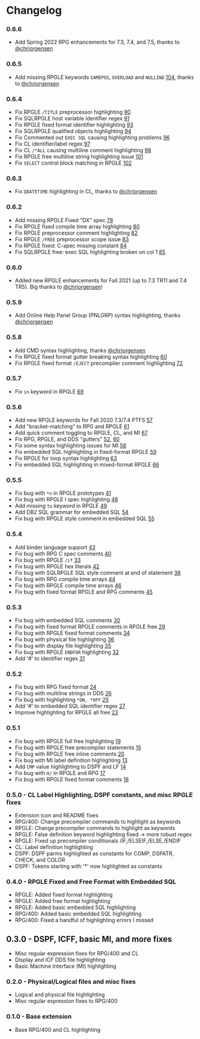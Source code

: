 # Changelog

### 0.6.6

- Add Spring 2022 RPG enhancements for 7.3, 7.4, and 7.5, thanks to [@chrjorgensen](https://github.com/chrjorgensen)

### 0.6.5

- Add missing RPGLE keywords `SAMEPOS`, `OVERLOAD` and `NULLIND` [104](https://github.com/barrettotte/vscode-ibmi-languages/issues/104), thanks to [@chrjorgensen](https://github.com/chrjorgensen)

### 0.6.4

- Fix RPGLE `/TITLE` preprocessor highlighting [90](https://github.com/barrettotte/vscode-ibmi-languages/issues/90)
- Fix SQLRPGLE host variable identifier regex [91](https://github.com/barrettotte/vscode-ibmi-languages/issues/91)
- Fix RPGLE fixed format identifier highlighting [93](https://github.com/barrettotte/vscode-ibmi-languages/issues/93)
- Fix SQLRPGLE qualified objects highlighting [94](https://github.com/barrettotte/vscode-ibmi-languages/issues/94)
- Fix Commented out `EXEC SQL` causing highlighting problems [96](https://github.com/barrettotte/vscode-ibmi-languages/issues/96)
- Fix CL identifier/label regex [97](https://github.com/barrettotte/vscode-ibmi-languages/issues/97)
- Fix CL `/*ALL` causing multiline comment highlighting [98](https://github.com/barrettotte/vscode-ibmi-languages/issues/98)
- Fix RPGLE free multiline string highlighting issue [101](https://github.com/barrettotte/vscode-ibmi-languages/issues/101)
- Fix `SELECT` control block matching in RPGLE [102](https://github.com/barrettotte/vscode-ibmi-languages/issues/102)

### 0.6.3

- Fix `QDATETIME` highlighting in CL, thanks to [@chrjorgensen](https://github.com/chrjorgensen)

### 0.6.2

- Add missing RPGLE Fixed "DX" spec [78](https://github.com/barrettotte/vscode-ibmi-languages/issues/78)
- Fix RPGLE fixed compile time array highlighting [80](https://github.com/barrettotte/vscode-ibmi-languages/issues/80)
- Fix RPGLE preprocessor comment highlighting [82](https://github.com/barrettotte/vscode-ibmi-languages/issues/82)
- Fix RPGLE `/FREE` preprocessor scope issue [83](https://github.com/barrettotte/vscode-ibmi-languages/issues/83)
- Fix RPGLE fixed: C-spec missing constant [84](https://github.com/barrettotte/vscode-ibmi-languages/issues/84)
- Fix SQLRPGLE free: exec SQL highlighting broken on col 1 [85](https://github.com/barrettotte/vscode-ibmi-languages/issues/85)

### 0.6.0

- Added new RPGLE enhancements for Fall 2021 (up to 7.3 TR11 and 7.4 TR5). Big thanks to [@chrjorgensen](https://github.com/chrjorgensen)!

### 0.5.9

- Add Online Help Panel Group (PNLGRP) syntax highlighting, thanks [@chrjorgensen](https://github.com/chrjorgensen)

### 0.5.8

- Add CMD syntax highlighting, thanks [@chrjorgensen](https://github.com/chrjorgensen)
- Fix RPGLE fixed format gutter breaking syntax highlighting [60](https://github.com/barrettotte/vscode-ibmi-languages/issues/60)
- Fix RPGLE fixed format ```/EJECT``` precompiler comment highlighting [72](https://github.com/barrettotte/vscode-ibmi-languages/issues/72)

### 0.5.7

- Fix ```in``` keyword in RPGLE [69](https://github.com/barrettotte/vscode-ibmi-languages/issues/69)

### 0.5.6

- Add new RPGLE keywords for Fall 2020 7.3/7.4 PTFS [57](https://github.com/barrettotte/vscode-ibmi-languages/issues/57)
- Add "bracket-matching" to RPG and RPGLE [61](https://github.com/barrettotte/vscode-ibmi-languages/issues/61)
- Add quick comment toggling to RPGLE, CL, and MI [67](https://github.com/barrettotte/vscode-ibmi-languages/issues/67)
- Fix RPG, RPGLE, and DDS "gutters" [52](https://github.com/barrettotte/vscode-ibmi-languages/issues/52), [60](https://github.com/barrettotte/vscode-ibmi-languages/issues/60)
- Fix some syntax highlighting issues for MI [58](https://github.com/barrettotte/vscode-ibmi-languages/issues/58)
- Fix embedded SQL highlighting in fixed-format RPGLE [59](https://github.com/barrettotte/vscode-ibmi-languages/issues/59)
- Fix RPGLE for loop syntax highlighting [63](https://github.com/barrettotte/vscode-ibmi-languages/issues/63)
- Fix embedded SQL highlighting in mixed-format RPGLE [66](https://github.com/barrettotte/vscode-ibmi-languages/issues/66)

### 0.5.5

- Fix bug with ```*n``` in RPGLE prototypes [41](https://github.com/barrettotte/vscode-ibmi-languages/issues/41)
- Fix bug with RPGLE I spec highlighting [48](https://github.com/barrettotte/vscode-ibmi-languages/issues/48)
- Add missing ```to``` keyword in RPGLE [49](https://github.com/barrettotte/vscode-ibmi-languages/issues/49)
- Add DB2 SQL grammar for embedded SQL [54](https://github.com/barrettotte/vscode-ibmi-languages/issues/54)
- Fix bug with RPGLE style comment in embedded SQL [55](https://github.com/barrettotte/vscode-ibmi-languages/issues/55)

### 0.5.4

- Add binder language support [43](https://github.com/barrettotte/vscode-ibmi-languages/issues/43)
- Fix bug with RPG C spec comments [40](https://github.com/barrettotte/vscode-ibmi-languages/issues/40)
- Fix bug with RPGLE ```/if``` [33](https://github.com/barrettotte/vscode-ibmi-languages/issues/33)
- Fix bug with RPGLE hex literals [42](https://github.com/barrettotte/vscode-ibmi-languages/issues/42)
- Fix bug with SQLRPGLE SQL style comment at end of statement [38](https://github.com/barrettotte/vscode-ibmi-languages/issues/38)
- Fix bug with RPG compile time arrays [44](https://github.com/barrettotte/vscode-ibmi-languages/issues/44)
- Fix bug with RPGLE compile time arrays [46](https://github.com/barrettotte/vscode-ibmi-languages/issues/46)
- Fix bug with fixed format RPGLE and RPG comments [45](https://github.com/barrettotte/vscode-ibmi-languages/issues/45)

### 0.5.3

- Fix bug with embedded SQL comments [30](https://github.com/barrettotte/vscode-ibmi-languages/issues/30)
- Fix bug with fixed format RPGLE comments in RPGLE free [29](https://github.com/barrettotte/vscode-ibmi-languages/issues/29)
- Fix bug with RPGLE fixed format comments [34](https://github.com/barrettotte/vscode-ibmi-languages/issues/34)
- Fix bug with physical file highlighting [36](https://github.com/barrettotte/vscode-ibmi-languages/issues/36)
- Fix bug with display file highlighting [35](https://github.com/barrettotte/vscode-ibmi-languages/issues/35)
- Fix bug with RPGLE ```ENDFOR``` highlighting [32](https://github.com/barrettotte/vscode-ibmi-languages/issues/32)
- Add '#' to identifier regex [31](https://github.com/barrettotte/vscode-ibmi-languages/issues/31)

### 0.5.2

- Fix bug with RPG fixed format [24](https://github.com/barrettotte/vscode-ibmi-languages/issues/24)
- Fix bug with multiline strings in DDS [26](https://github.com/barrettotte/vscode-ibmi-languages/issues/26)
- Fix bug with highlighting ```*ON, *OFF``` [25](https://github.com/barrettotte/vscode-ibmi-languages/issues/25)
- Add '#' to embedded SQL identifier regex [27](https://github.com/barrettotte/vscode-ibmi-languages/issues/27)
- Improve highlighting for RPGLE all free [23](https://github.com/barrettotte/vscode-ibmi-languages/issues/23)

### 0.5.1

- Fix bug with RPGLE full free highlighting [19](https://github.com/barrettotte/vscode-ibmi-languages/issues/19)
- Fix bug with RPGLE free precompiler statements [15](https://github.com/barrettotte/vscode-ibmi-languages/issues/15)
- Fix bug with RPGLE free inline comments [20](https://github.com/barrettotte/vscode-ibmi-languages/issues/20)
- Fix bug with MI label definition highlighting [13](https://github.com/barrettotte/vscode-ibmi-languages/issues/13)
- Add ```CMP``` value highlighting to DSPF and LF [14](https://github.com/barrettotte/vscode-ibmi-languages/issues/14)
- Fix bug with ```H/``` in RPGLE and RPG [17](https://github.com/barrettotte/vscode-ibmi-languages/issues/17)
- Fix bug with RPGLE fixed format comments [18](https://github.com/barrettotte/vscode-ibmi-languages/issues/18)

### 0.5.0 - CL Label Highlighting, DSPF constants, and misc RPGLE fixes

- Extension icon and README fixes
- RPG/400: Change precompiler commands to highlight as keywords
- RPGLE: Change precompiler commands to highlight as keywords
- RPGLE: False definition keyword highlighting fixed -> more robust regex
- RPGLE: Fixed up precompiler conditionals /IF,/ELSEIF,/ELSE,/ENDIF
- CL: Label definition highlighting
- DSPF: DSPF parms highlighted as constants for COMP, DSPATR, CHECK, and COLOR
- DSPF: Tokens starting with '*' now highlighted as constants 

### 0.4.0 - RPGLE Fixed and Free Format with Embedded SQL

- RPGLE: Added fixed format highlighting
- RPGLE: Added free format highlighting
- RPGLE: Added basic embedded SQL highlighting
- RPG/400: Added basic embedded SQL highlighting
- RPG/400: Fixed a handful of highlighting errors I missed

## 0.3.0 - DSPF, ICFF, basic MI, and more fixes

- Misc regular expression fixes for RPG/400 and CL
- Display and ICF DDS file highlighting
- Basic Machine Interface (MI) highlighting

### 0.2.0 - Physical/Logical files and misc fixes

- Logical and physical file highlighting
- Misc regular expression fixes to RPG/400

### 0.1.0 - Base extension

- Base RPG/400 and CL highlighting
